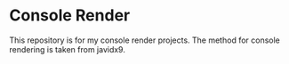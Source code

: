 # Console Render
This repository is for my console render projects. The method for console rendering is taken from javidx9.
